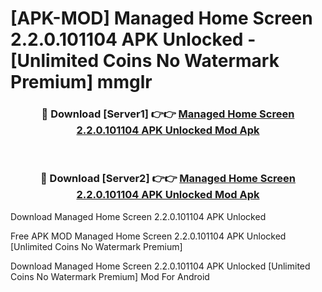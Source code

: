 # [APK-MOD] Managed Home Screen 2.2.0.101104 APK Unlocked - [Unlimited Coins No Watermark Premium] mmglr



<div align="center">
<h3>🔴 Download [Server1] 👉👉 <a href="https://momento.my/?title=Managed_Home_Screen_2.2.0.101104_APK_Unlocked">Managed Home Screen 2.2.0.101104 APK Unlocked Mod Apk</a></h3><br>

<h3>🔴 Download [Server2] 👉👉 <a href="https://momento.my/?title=Managed_Home_Screen_2.2.0.101104_APK_Unlocked">Managed Home Screen 2.2.0.101104 APK Unlocked Mod Apk</a></h3>
</div>



Download Managed Home Screen 2.2.0.101104 APK Unlocked 

Free APK MOD Managed Home Screen 2.2.0.101104 APK Unlocked [Unlimited Coins No Watermark Premium]

Download Managed Home Screen 2.2.0.101104 APK Unlocked [Unlimited Coins No Watermark Premium] Mod For Android
